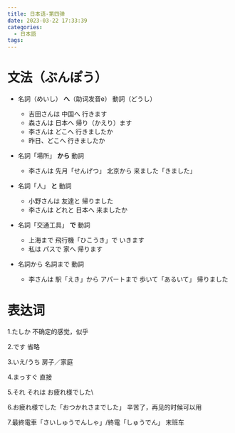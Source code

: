 ```yaml
---
title: 日本语-第四弹
date: 2023-03-22 17:33:39
categories:
  - 日本語
tags:
---
```


# 文法（ぶんぽう）

- 名詞（めいし） **へ**（助词发音e） 動詞（どうし）

  - 吉田さんは 中国へ 行きます
  - 森さんは 日本へ 帰り（かえり）ます
  - 李さんは どこへ 行きましたか
  - 昨日、どこへ 行きましたか

- 名詞「場所」 **から** 動詞

  - 李さんは 先月「せんげつ」 北京から 来ました「きました」

- 名詞「人」 **と** 動詞

  - 小野さんは 友達と 帰りました
  - 李さんは どれと 日本へ 来ましたか

- 名詞「交通工具」 **で** 動詞

  - 上海まで 飛行機「ひこうき」で いきます
  - 私は パスで 家へ 帰ります

- 名詞から 名詞まで 動詞
  - 李さんは 駅「えき」から アパートまで 歩いて「あるいて」 帰りました

# 表达词

1.たしか 不确定的感觉，似乎

2.です 省略

3.いえ/うち 房子／家庭

4.まっすぐ 直接

5.それ それは お疲れ様でした\

6.お疲れ様でした「おつかれさまでした」 辛苦了，再见的时候可以用

7.最終電車「さいしゅうでんしゃ」/終電「しゅうでん」 末班车
